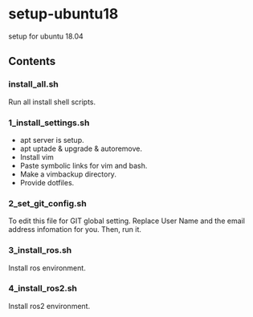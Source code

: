 # setup-ubuntu18

setup for ubuntu 18.04

## Contents

### install_all.sh

Run all install shell scripts.

### 1_install_settings.sh

- apt server is setup.
- apt uptade & upgrade & autoremove.
- Install vim
- Paste symbolic links for vim and bash.
- Make a vimbackup directory.
- Provide dotfiles.

### 2_set_git_config.sh

To edit this file for GIT global setting.
Replace User Name and the email address infomation for you.
Then, run it.

### 3_install_ros.sh

Install ros environment.

### 4_install_ros2.sh

Install ros2 environment.

